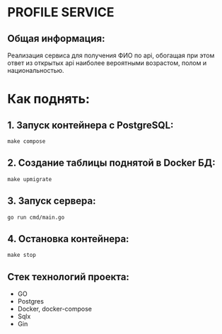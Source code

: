 # PROFILE SERVICE

## Общая информация:
Реализация сервиса для получения ФИО по api, обогащая при этом ответ из открытых api наиболее вероятными возрастом, полом и национальностью.

# Как поднять:

## 1. Запуск контейнера с PostgreSQL:
```
make compose
```
## 2. Создание таблицы поднятой в Docker БД:
```
make upmigrate
```
## 3. Запуск сервера:
```
go run cmd/main.go
```
## 4. Остановка контейнера:
```
make stop
```
## Стек технологий проекта:
* GO
* Postgres
* Docker, docker-compose
* Sqlx                            
* Gin